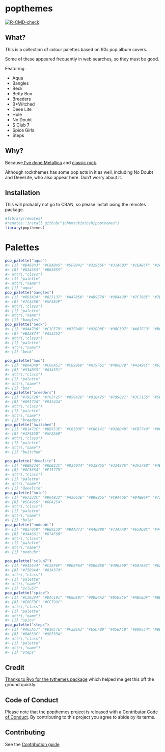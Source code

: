 popthemes
================

<!-- badges: start -->

[![R-CMD-check](https://github.com/johnmackintosh/popthemes/actions/workflows/R-CMD-check.yaml/badge.svg)](https://github.com/johnmackintosh/popthemes/actions/workflows/R-CMD-check.yaml)

<!-- badges: end -->

## What?

This is a collection of colour palettes based on 90s pop album covers.

Some of these appeared frequently in web searches, so they must be good.

Featuring:

-   Aqua
-   Bangles
-   Beck
-   Betty Boo
-   Breeders
-   B\*Witched
-   Deee Lite
-   Hole
-   No Doubt
-   S Club 7
-   Spice Girls
-   Steps

## Why?

Because[ I’ve done
Metallica](https://github.com/johnmackintosh/metallicaRt) and [classic
rock](https://github.com/johnmackintosh/rockthemes).

Although rockthemes has some pop acts in it as well, including No Doubt
and DeeeLite, who also appear here. Don’t worry about it.

## Installation

This will probably not go to CRAN, so please install using the remotes
package.

``` r
#library(remotes)
#remotes::install_github("johnmackintosh/popthemes")
library(popthemes)
```

# Palettes

``` r
pop_palette("aqua")
#> [1] "#B46843" "#C0AB45" "#5F8841" "#32956F" "#31A6B3" "#1EA8CF" "#2A638E"
#> [8] "#834583" "#BB3855"
#> attr(,"class")
#> [1] "palette"
#> attr(,"name")
#> [1] "aqua"
pop_palette("bangles")
#> [1] "#6D3A34" "#825137" "#A47850" "#AD9E70" "#9DA49D" "#7C708E" "#7E5876"
#> [8] "#7C5366" "#5F383F"
#> attr(,"class")
#> [1] "palette"
#> attr(,"name")
#> [1] "bangles"
pop_palette("beck")
#> [1] "#8A4736" "#C1CE7D" "#87E04D" "#92DD8E" "#9BC3D7" "#A67FC3" "#B03387"
#> [8] "#BA2874" "#A53252"
#> attr(,"class")
#> [1] "palette"
#> attr(,"name")
#> [1] "beck"
```

``` r
pop_palette("boo")
#> [1] "#B04D49" "#C06A51" "#C89B68" "#A79F62" "#4D6D7B" "#42496C" "#633D5A"
#> [8] "#934B63" "#A34351"
#> attr(,"class")
#> [1] "palette"
#> attr(,"name")
#> [1] "boo"
pop_palette("breeders")
#> [1] "#792F28" "#763F25" "#856426" "#818425" "#799821" "#3C7135" "#5F253B"
#> [8] "#89172A" "#93242A"
#> attr(,"class")
#> [1] "palette"
#> attr(,"name")
#> [1] "breeders"
pop_palette("bwitched")
#> [1] "#B1473C" "#BB553E" "#C65B3F" "#C86141" "#D26D48" "#CB7749" "#9C8F49"
#> [8] "#374E5D" "#5F2A60"
#> attr(,"class")
#> [1] "palette"
#> attr(,"name")
#> [1] "bwitched"
```

``` r
pop_palette("deeelite")
#> [1] "#BB923A" "#8DB23C" "#83C044" "#518755" "#324976" "#3F3788" "#4B3181"
#> [8] "#8C3684" "#E1577D"
#> attr(,"class")
#> [1] "palette"
#> attr(,"name")
#> [1] "deeelite"
pop_palette("hole")
#> [1] "#67332C" "#904B32" "#A3663E" "#B98855" "#C9A466" "#D4BB6F" "#738664"
#> [8] "#5C4966" "#6D4254"
#> attr(,"class")
#> [1] "palette"
#> attr(,"name")
#> [1] "hole"
pop_palette("nodoubt")
#> [1] "#B27058" "#BB915D" "#BAAD73" "#A4B988" "#73AFA0" "#65ADBC" "#446F96"
#> [8] "#344681" "#874F8B"
#> attr(,"class")
#> [1] "palette"
#> attr(,"name")
#> [1] "nodoubt"
```

``` r
pop_palette("sclub7")
#> [1] "#945644" "#C59F6F" "#9E8F64" "#5D6B58" "#496569" "#50768C" "#6288A6"
#> [8] "#7589A4" "#834370"
#> attr(,"class")
#> [1] "palette"
#> attr(,"name")
#> [1] "sclub7"
pop_palette("spice")
#> [1] "#C39384" "#DAC191" "#E8DE97" "#DDE4A2" "#B5D8C6" "#ABCEDF" "#BBC2E1"
#> [8] "#E0BFDF" "#CC798C"
#> attr(,"class")
#> [1] "palette"
#> attr(,"name")
#> [1] "spice"
pop_palette("steps")
#> [1] "#A65A57" "#D18C7E" "#F2BEA3" "#E5DFBD" "#85BACB" "#8895C4" "#BB6CA6"
#> [8] "#BA638C" "#9B535A"
#> attr(,"class")
#> [1] "palette"
#> attr(,"name")
#> [1] "steps"
```

## Credit

[Thanks to Ryo for the tvthemes
package](https://github.com/Ryo-N7/tvthemes) which helped me get this
off the ground quickly

## Code of Conduct

Please note that the popthemes project is released with a [Contributor
Code of Conduct](CODE_OF_CONDUCT.md). By contributing to this project
you agree to abide by its terms.

## Contributing

See the [Contribution guide](.github/CONTRIBUTING.md)
